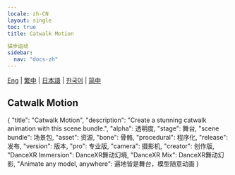 ```yaml
---
locale: zh-CN
layout: single
toc: true
title: Catwalk Motion

猫步运动
sidebar:
  nav: "docs-zh"
---
```

[Eng](/dancexr/features/catwalk) | [繁中](/tw/dancexr/features/catwalk) | [日本語](/jp/dancexr/features/catwalk) | [한국어](/kr/dancexr/features/catwalk) | [简中](/zh/dancexr/features/catwalk)

## Catwalk Motion

{
  "title": "Catwalk Motion",
  "description": "Create a stunning catwalk animation with this scene bundle.",
  "alpha": 透明度,
  "stage": 舞台,
  "scene bundle": 场景包,
  "asset": 资源,
  "bone": 骨骼,
  "procedural": 程序化,
  "release": 发布,
  "version": 版本,
  "pro": 专业版,
  "camera": 摄影机,
  "creator": 创作版,
  "DanceXR Immersion": DanceXR舞动幻境,
  "DanceXR Mix": DanceXR舞动幻影,
  "Animate any model, anywhere": 遍地皆是舞台，模型随意动画
}